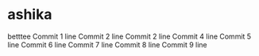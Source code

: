 # ashika
betttee
Commit 1 line
Commit 2 line
Commit 2 line
Commit 4 line
Commit 5 line
Commit 6 line
Commit 7 line
Commit 8 line
Commit 9 line
